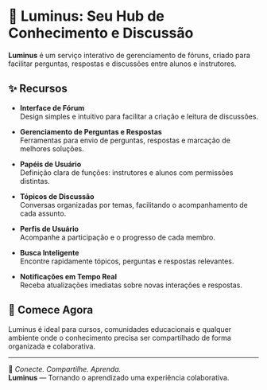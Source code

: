 # 🌟 Luminus: Seu Hub de Conhecimento e Discussão

**Luminus** é um serviço interativo de gerenciamento de fóruns, criado para facilitar perguntas, respostas e discussões entre alunos e instrutores.

## ✨ Recursos

- **Interface de Fórum**  
  Design simples e intuitivo para facilitar a criação e leitura de discussões.

- **Gerenciamento de Perguntas e Respostas**  
  Ferramentas para envio de perguntas, respostas e marcação de melhores soluções.

- **Papéis de Usuário**  
  Definição clara de funções: instrutores e alunos com permissões distintas.

- **Tópicos de Discussão**  
  Conversas organizadas por temas, facilitando o acompanhamento de cada assunto.

- **Perfis de Usuário**  
  Acompanhe a participação e o progresso de cada membro.

- **Busca Inteligente**  
  Encontre rapidamente tópicos, perguntas e respostas relevantes.

- **Notificações em Tempo Real**  
  Receba atualizações imediatas sobre novas interações e respostas.

## 🚀 Comece Agora

Luminus é ideal para cursos, comunidades educacionais e qualquer ambiente onde o conhecimento precisa ser compartilhado de forma organizada e colaborativa.

---

🧠 *Conecte. Compartilhe. Aprenda.*  
**Luminus** — Tornando o aprendizado uma experiência colaborativa.